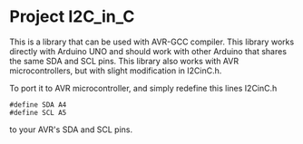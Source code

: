 # Project I2C_in_C

This is a library that can be used with AVR-GCC compiler. This library works directly with Arduino UNO and should work with other Arduino that shares the same SDA and SCL pins. This library also works with AVR microcontrollers, but with slight modification in I2CinC.h.

To port it to AVR microcontroller, and simply redefine this lines I2CinC.h 
```
#define SDA A4
#define SCL A5
```
to your AVR's SDA and SCL pins.
